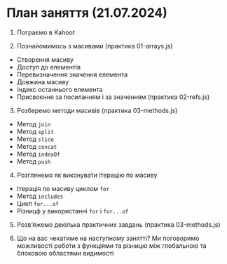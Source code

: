 # План заняття (21.07.2024)

1. Пограємо в Kahoot

2. Познайомимось з масивами (практика 01-arrays.js)

- Створення масиву
- Доступ до елементів
- Перевизначення значення елемента
- Довжина масиву
- Індекс останнього елемента
- Присвоєння за посиланням і за значенням (практика 02-refs.js)

3. Розберемо методи масивів (практика 03-methods.js)

- Метод `join`
- Метод `split`
- Метод `slice`
- Метод `concat`
- Метод `indexOf`
- Метод `push`

4. Розглянемо як виконувати ітерацію по масиву

- Ітерація по масиву циклом `for`
- Метод `includes`
- Цикл `for...of`
- Різницф у використанні `for` і `for...of`

5. Розв’яжемо декілька практичних завдань (практика 03-methods.js)

6. Що на вас чекатиме на наступному занятті? Ми поговоримо можливості роботи з
   функціями та різницю між глобальною та блоковою областями видимості
